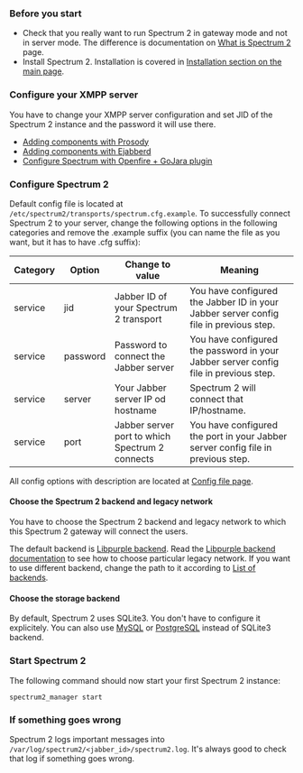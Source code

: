 ### Before you start

* Check that you really want to run Spectrum 2 in gateway mode and not in server mode. The difference is documentation on [What is Spectrum 2](/documentation/about.html) page.
* Install Spectrum 2.  Installation is covered in [Installation section on the main page](/documentation/).

### Configure your XMPP server

You have to change your XMPP server configuration and set JID of the Spectrum 2 instance and the password it will use there.

* [Adding components with Prosody](http://prosody.im/doc/components)
* [Adding components with Ejabberd](http://www.ejabberd.im/node/5134)
* [Configure Spectrum with Openfire + GoJara plugin](http://community.igniterealtime.org/docs/DOC-2601)

### Configure Spectrum 2

Default config file is located at `/etc/spectrum2/transports/spectrum.cfg.example`. To successfully connect Spectrum 2 to your server, change the following options in the following categories and remove the .example suffix (you can name the file as you want, but it has to have .cfg suffix):

Category|Option|Change to value|Meaning
--------|------|---------------|--------
service|jid|Jabber ID of your Spectrum 2 transport|You have configured the Jabber ID in your Jabber server config file in previous step.
service|password|Password to connect the Jabber server|You have configured the password in your Jabber server config file in previous step.
service|server|Your Jabber server IP od hostname|Spectrum 2 will connect that IP/hostname.
service|port|Jabber server port to which Spectrum 2 connects|You have configured the port in your Jabber server config file in previous step.

All config options with description are located at [Config file page](/documentation/configuration/config_file.html).

#### Choose the Spectrum 2 backend and legacy network

You have to choose the Spectrum 2 backend and legacy network to which this Spectrum 2 gateway will connect the users.

The default backend is [Libpurple backend](/documentation/backends/libpurple.html). Read the [Libpurple backend documentation](/documentation/backends/libpurple.html) to see how to choose particular legacy network. If you want to use different backend, change the path to it according to [List of backends](/documentation/backends/backends.html).

#### Choose the storage backend

By default, Spectrum 2 uses SQLite3. You don't have to configure it explicitely.
You can also use [MySQL](/documentation/configuration/mysql.html) or [PostgreSQL](/documentation/configuration/postgresql.html) instead of SQLite3 backend.

### Start Spectrum 2

The following command should now start your first Spectrum 2 instance:

	spectrum2_manager start


### If something goes wrong

Spectrum 2 logs important messages into `/var/log/spectrum2/<jabber_id>/spectrum2.log`. It's always good to check that log if something goes wrong.
